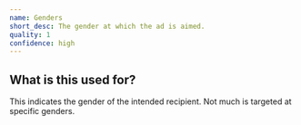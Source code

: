 ```yaml
---
name: Genders
short_desc: The gender at which the ad is aimed.
quality: 1
confidence: high
---
```


## What is this used for?

This indicates the gender of the intended recipient. Not much is targeted at specific
genders.
